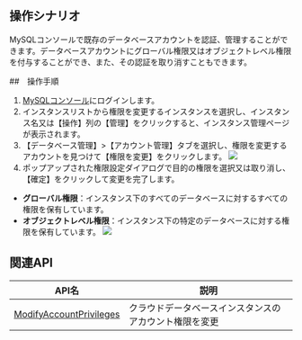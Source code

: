 ## 操作シナリオ
MySQLコンソールで既存のデータベースアカウントを認証、管理することができます。データベースアカウントにグローバル権限又はオブジェクトレベル権限を付与することができ、また、その認証を取り消すこともできます。

##　操作手順
1. [MySQLコンソール](https://console.cloud.tencent.com/cdb)にログインします。
2. インスタンスリストから権限を変更するインスタンスを選択し、インスタンス名又は【操作】列の【管理】をクリックすると、インスタンス管理ページが表示されます。
3. 【データベース管理】>【アカウント管理】タブを選択し、権限を変更するアカウントを見つけて【権限を変更】をクリックします。
![](https://main.qcloudimg.com/raw/144f93c6415892d0fe828f3cf267c94e.png)
4. ポップアップされた権限設定ダイアログで目的の権限を選択又は取り消し、【確定】をクリックして変更を完了します。
 - **グローバル権限**：インスタンス下のすべてのデータベースに対するすべての権限を保有しています。
 - **オブジェクトレベル権限**：インスタンス下の特定のデータベースに対する権限を保有しています。
![](https://main.qcloudimg.com/raw/19e5e35796516b6a3cd5a346ce4dcd74.png)


## 関連API

| API名                                                      | 説明         |
| ------------------------------------------------------------ | ------------ |
| [ModifyAccountPrivileges](http://intl.cloud.tencent.com/document/product/236/17496) | クラウドデータベースインスタンスのアカウント権限を変更 |

